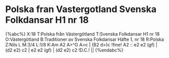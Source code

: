 # Polska fran Vastergotland Svenska Folkdansar H1 nr 18

{%abc%}
X:18
T:Polska från Västergötland
T:Svenska Folkdansar H1 nr 18
O:Västergötland
B:Traditioner av Svenska Folkdansar Häfte 1, nr 18
R:Polska
Z:Nils L
M:3/4
L:1/8
K:Am
A2 A>^G A>c | (B2 d>)c !fine! A2 :: e2 e2 (gf) | (d2 e2) c2 | e2 e2 (gf) | (d2 e2) c2 !D.C.! ||
{%endabc%}
